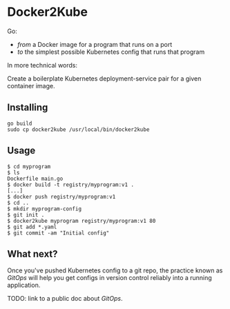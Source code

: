 # Docker2Kube

Go:

* _from_ a Docker image for a program that runs on a port
* _to_ the simplest possible Kubernetes config that runs that program

In more technical words:

Create a boilerplate Kubernetes deployment-service pair for a given container image.

## Installing

```
go build
sudo cp docker2kube /usr/local/bin/docker2kube
```

## Usage

```
$ cd myprogram
$ ls
Dockerfile main.go
$ docker build -t registry/myprogram:v1 .
[...]
$ docker push registry/myprogram:v1
$ cd ..
$ mkdir myprogram-config
$ git init .
$ docker2kube myprogram registry/myprogram:v1 80
$ git add *.yaml
$ git commit -am "Initial config"
```

## What next?

Once you've pushed Kubernetes config to a git repo, the practice known as _GitOps_ will help you get configs in version control reliably into a running application.

TODO: link to a public doc about _GitOps_.
